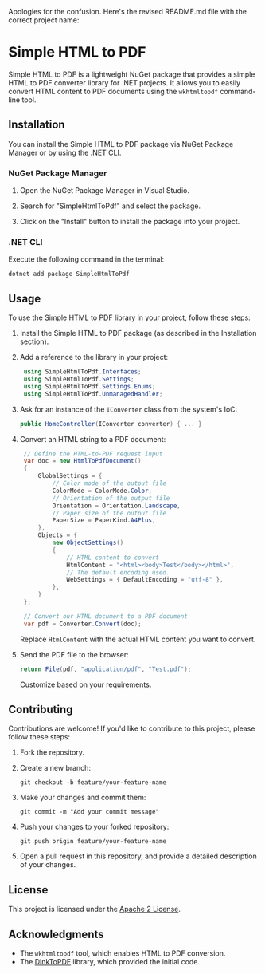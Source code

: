 Apologies for the confusion. Here's the revised README.md file with the correct project name:

# Simple HTML to PDF



Simple HTML to PDF is a lightweight NuGet package that provides a simple HTML to PDF converter library for .NET projects. It allows you to easily convert HTML content to PDF documents using the `wkhtmltopdf` command-line tool.

## Installation

You can install the Simple HTML to PDF package via NuGet Package Manager or by using the .NET CLI.

### NuGet Package Manager

1. Open the NuGet Package Manager in Visual Studio.

2. Search for "SimpleHtmlToPdf" and select the package.

3. Click on the "Install" button to install the package into your project.

### .NET CLI

Execute the following command in the terminal:

```shell
dotnet add package SimpleHtmlToPdf
```

## Usage

To use the Simple HTML to PDF library in your project, follow these steps:

1. Install the Simple HTML to PDF package (as described in the Installation section).

2. Add a reference to the library in your project:

   ```csharp
    using SimpleHtmlToPdf.Interfaces;
    using SimpleHtmlToPdf.Settings;
    using SimpleHtmlToPdf.Settings.Enums;
    using SimpleHtmlToPdf.UnmanagedHandler;
   ```

3. Ask for an instance of the `IConverter` class from the system's IoC:

   ```csharp
   public HomeController(IConverter converter) { ... }
   ```

4. Convert an HTML string to a PDF document:

   ```csharp
    // Define the HTML-to-PDF request input
    var doc = new HtmlToPdfDocument()
    {
        GlobalSettings = {
            // Color mode of the output file
            ColorMode = ColorMode.Color,
            // Orientation of the output file
            Orientation = Orientation.Landscape,
            // Paper size of the output file
            PaperSize = PaperKind.A4Plus,
        },
        Objects = {
            new ObjectSettings()
            {
                // HTML content to convert
                HtmlContent = "<html><body>Test</body></html>",
                // The default encoding used.
                WebSettings = { DefaultEncoding = "utf-8" },
            },
        }
    };

    // Convert our HTML document to a PDF document
    var pdf = Converter.Convert(doc);
   ```

   Replace `HtmlContent` with the actual HTML content you want to convert.

5. Send the PDF file to the browser:

   ```csharp
   return File(pdf, "application/pdf", "Test.pdf");
   ```

   Customize based on your requirements.

## Contributing

Contributions are welcome! If you'd like to contribute to this project, please follow these steps:

1. Fork the repository.

2. Create a new branch:

   ```shell
   git checkout -b feature/your-feature-name
   ```

3. Make your changes and commit them:

   ```shell
   git commit -m "Add your commit message"
   ```

4. Push your changes to your forked repository:

   ```shell
   git push origin feature/your-feature-name
   ```

5. Open a pull request in this repository, and provide a detailed description of your changes.

## License

This project is licensed under the [Apache 2 License](https://github.com/JaCraig/Simple-Html-To-Pdf/blob/master/LICENSE).

## Acknowledgments

- The `wkhtmltopdf` tool, which enables HTML to PDF conversion.
- The [DinkToPDF](https://github.com/rdvojmoc/DinkToPdf) library, which provided the initial code.